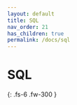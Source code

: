 ```yaml
---
layout: default
title: SQL
nav_order: 21
has_children: true
permalink: /docs/sql
---
```


# SQL


{: .fs-6 .fw-300 }